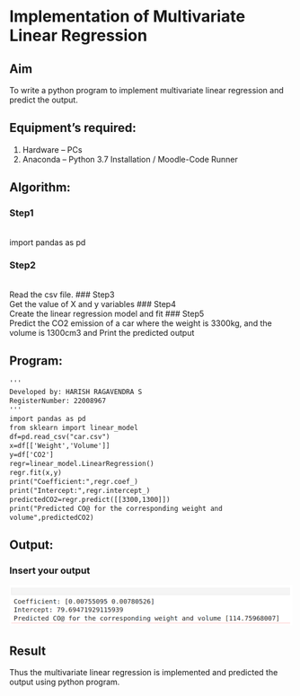 # Implementation of Multivariate Linear Regression
## Aim
To write a python program to implement multivariate linear regression and predict the output.
## Equipment’s required:
1.	Hardware – PCs
2.	Anaconda – Python 3.7 Installation / Moodle-Code Runner
## Algorithm:
### Step1
<br>import pandas as pd

### Step2
<br>
Read the csv file.
### Step3
<br>
Get the value of X and y variables
### Step4
<br>
Create the linear regression model and fit
### Step5
<br>Predict the CO2 emission of a car where the weight is 3300kg, and the volume is 1300cm3 and
Print the predicted output

## Program:
```
'''
Developed by: HARISH RAGAVENDRA S
RegisterNumber: 22008967
'''
import pandas as pd
from sklearn import linear_model
df=pd.read_csv("car.csv")
x=df[['Weight','Volume']]
y=df['CO2']
regr=linear_model.LinearRegression()
regr.fit(x,y)
print("Coefficient:",regr.coef_)
print("Intercept:",regr.intercept_)
predictedCO2=regr.predict([[3300,1300]])
print("Predicted CO@ for the corresponding weight and volume",predictedCO2)
```
## Output:

### Insert your output
![output](output.png)
<br>

## Result
Thus the multivariate linear regression is implemented and predicted the output using python program.